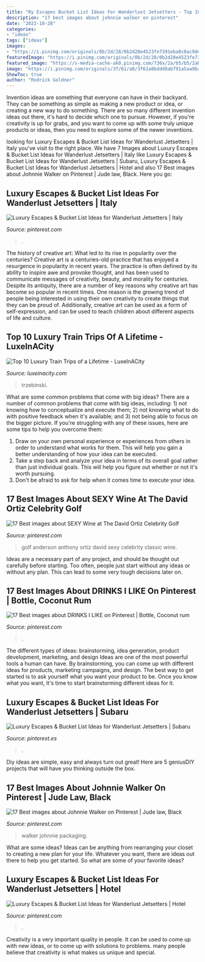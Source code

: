 ```yaml
---
title: "Ry Escapes Bucket List Ideas For Wanderlust Jetsetters - Top 10 Luxury Train Trips Of A Lifetime"
description: "17 best images about johnnie walker on pinterest"
date: "2023-10-28"
categories:
- "ideas"
tags: ["ideas"]
images:
- "https://i.pinimg.com/originals/0b/2d/28/0b2d28e4523fe7391eba8c8ac9def8fb.jpg"
featuredImage: "https://i.pinimg.com/originals/0b/2d/28/0b2d28e4523fe7391eba8c8ac9def8fb.jpg"
featured_image: "https://s-media-cache-ak0.pinimg.com/736x/2a/b5/b5/2ab5b5c8daab0261fe7dd3af13119dc6.jpg"
image: "https://i.pinimg.com/originals/3f/61/a8/3f61a8bddd8ab791a5aa9bae379be9a8.jpg"
ShowToc: true
author: "Rodrick Goldner"
---
```



Invention ideas are something that everyone can have in their backyard. They can be something as simple as making a new product or idea, or creating a new way to do something. There are so many different invention ideas out there, it's hard to decide which one to pursue. However, if you're creativity is up for grabs, and you want to come up with some truly unique products or ideas, then you need to explore some of the newer inventions.

	

		
looking for Luxury Escapes &amp; Bucket List Ideas for Wanderlust Jetsetters | Italy you've visit to the right place. We have 7 Images about Luxury Escapes &amp; Bucket List Ideas for Wanderlust Jetsetters | Italy like Luxury Escapes &amp; Bucket List Ideas for Wanderlust Jetsetters | Subaru, Luxury Escapes &amp; Bucket List Ideas for Wanderlust Jetsetters | Hotel and also 17 Best images about Johnnie Walker on Pinterest | Jude law, Black. Here you go:
		
    
## Luxury Escapes &amp; Bucket List Ideas For Wanderlust Jetsetters | Italy

<img loading=lazy src="https://i.pinimg.com/originals/3f/61/a8/3f61a8bddd8ab791a5aa9bae379be9a8.jpg" onerror="this.onerror=null;this.src='https://tse1.mm.bing.net/th?id=OIP.rmMd1slajUoMC-KEe06o9AHaE8&amp;pid=15.1';" alt="Luxury Escapes &amp; Bucket List Ideas for Wanderlust Jetsetters | Italy">

_Source: pinterest.com_

>. 

	

The history of creative art: What led to its rise in popularity over the centuries?
Creative art is a centuries-old practice that has enjoyed a resurgence in popularity in recent years. The practice is often defined by its ability to inspire awe and provoke thought, and has been used to communicate messages of creativity, beauty, and morality for centuries. Despite its antiquity, there are a number of key reasons why creative art has become so popular in recent times. One reason is the growing trend of people being interested in using their own creativity to create things that they can be proud of. Additionally, creative art can be used as a form of self-expression, and can be used to teach children about different aspects of life and culture.

    
## Top 10 Luxury Train Trips Of A Lifetime - LuxeInACity

<img loading=lazy src="http://www.luxeinacity.com/wp-content/uploads/2014/12/Anna-Trzebinski-African-Fashion-Designer-150x150.jpg" onerror="this.onerror=null;this.src='https://tse3.mm.bing.net/th?id=OIP.h5G48LKPGvOYP9xfYNQSlQAAAA&amp;pid=15.1';" alt="Top 10 Luxury Train Trips of a Lifetime - LuxeInACity">

_Source: luxeinacity.com_

>trzebinski. 

	

What are some common problems that come with big ideas?
There are a number of common problems that come with big ideas, including: 1) not knowing how to conceptualize and execute them; 2) not knowing what to do with positive feedback when it's available; and 3) not being able to focus on the bigger picture. If you're struggling with any of these issues, here are some tips to help you overcome them: 
1) Draw on your own personal experience or experiences from others in order to understand what works for them. This will help you gain a better understanding of how your idea can be executed. 
2) Take a step back and analyze your idea in terms of its overall goal rather than just individual goals. This will help you figure out whether or not it's worth pursuing. 
3) Don't be afraid to ask for help when it comes time to execute your idea.

    
## 17 Best Images About SEXY Wine At The David Ortiz Celebrity Golf

<img loading=lazy src="https://s-media-cache-ak0.pinimg.com/736x/02/e8/4d/02e84de54c669e7da7743782eb87d469.jpg" onerror="this.onerror=null;this.src='https://tse1.mm.bing.net/th?id=OIP.mgdqs0opb8tSdQ6bJhuPMwAAAA&amp;pid=15.1';" alt="17 Best images about SEXY Wine at The David Ortiz Celebrity Golf">

_Source: pinterest.com_

>golf anderson anthony ortiz david sexy celebrity classic wine. 

	

Ideas are a necessary part of any project, and should be thought out carefully before starting. Too often, people just start without any ideas or without any plan. This can lead to some very tough decisions later on.

    
## 17 Best Images About DRINKS I LIKE On Pinterest | Bottle, Coconut Rum

<img loading=lazy src="https://s-media-cache-ak0.pinimg.com/736x/2a/b5/b5/2ab5b5c8daab0261fe7dd3af13119dc6.jpg" onerror="this.onerror=null;this.src='https://tse4.mm.bing.net/th?id=OIP.ewUbdGTNr1XeZtYEt0rOewHaJ4&amp;pid=15.1';" alt="17 Best images about DRINKS I LIKE on Pinterest | Bottle, Coconut rum">

_Source: pinterest.com_

>. 

	

The different types of ideas: brainstorming, idea generation, product development, marketing, and design
Ideas are one of the most powerful tools a human can have. By brainstorming, you can come up with different ideas for products, marketing campaigns, and design. The best way to get started is to ask yourself what you want your product to be. Once you know what you want, it's time to start brainstorming different ideas for it.

    
## Luxury Escapes &amp; Bucket List Ideas For Wanderlust Jetsetters | Subaru

<img loading=lazy src="https://i.pinimg.com/736x/64/ee/46/64ee464651f5b3c4f202ab3b544b070b.jpg" onerror="this.onerror=null;this.src='https://tse1.mm.bing.net/th?id=OIP.nphBn8ox1ug30-GSFTdmFwHaE7&amp;pid=15.1';" alt="Luxury Escapes &amp; Bucket List Ideas for Wanderlust Jetsetters | Subaru">

_Source: pinterest.es_

>. 

	

Diy ideas are simple, easy and always turn out great! Here are 5 geniusDIY projects that will have you thinking outside the box.

    
## 17 Best Images About Johnnie Walker On Pinterest | Jude Law, Black

<img loading=lazy src="https://s-media-cache-ak0.pinimg.com/736x/d5/70/92/d57092ab7667642a5d70f251e923b41f.jpg" onerror="this.onerror=null;this.src='https://tse2.mm.bing.net/th?id=OIP.ORTF9rUPnPi7KkgSvHWrlwHaFi&amp;pid=15.1';" alt="17 Best images about Johnnie Walker on Pinterest | Jude law, Black">

_Source: pinterest.com_

>walker johnnie packaging. 

	

What are some ideas?
Ideas can be anything from rearranging your closet to creating a new plan for your life. Whatever you want, there are ideas out there to help you get started. So what are some of your favorite ideas?

    
## Luxury Escapes &amp; Bucket List Ideas For Wanderlust Jetsetters | Hotel

<img loading=lazy src="https://i.pinimg.com/originals/0b/2d/28/0b2d28e4523fe7391eba8c8ac9def8fb.jpg" onerror="this.onerror=null;this.src='https://tse2.mm.bing.net/th?id=OIP.JMX7sNpv0EonO02XcSamcwHaE6&amp;pid=15.1';" alt="Luxury Escapes &amp; Bucket List Ideas for Wanderlust Jetsetters | Hotel">

_Source: pinterest.com_

>. 

	

Creativity is a very important quality in people. It can be used to come up with new ideas, or to come up with solutions to problems. many people believe that creativity is what makes us unique and special.

